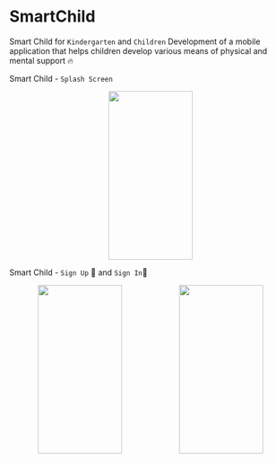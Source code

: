 ﻿# SmartChild


 Smart Child for `Kindergarten` and `Children` Development of a mobile application that helps children develop various means of physical and mental support 🔥

Smart Child - `Splash Screen`
<div style="width=100%; flex-direction: row; display: flex; justify-content: space-around; align-items: center;">
<img src="https://github.com/JasurbekRuzimov/SmartChild/assets/82991168/d44cea4a-a7d9-447b-aed9-7ed5930f57d3" width="150" height="300" /> 
</div>



Smart Child - `Sign Up` 🔐 and `Sign In`🛅

<div style="width=100%; flex-direction: row; display: flex; justify-content: space-around; align-items: center;">
<img src="https://github.com/JasurbekRuzimov/SmartChild/assets/82991168/e08cce32-fa6a-491b-8e54-5087f66efd9c" width="150" height="300" />          <img src="https://github.com/JasurbekRuzimov/SmartChild/assets/82991168/8266d5eb-d1ef-45cd-ab1d-472ae47802bb" width="150" height="300" />
</div>


